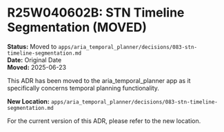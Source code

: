 # R25W040602B: STN Timeline Segmentation (MOVED)

<!-- @adr_serial R25W040602B -->

**Status:** Moved to `apps/aria_temporal_planner/decisions/083-stn-timeline-segmentation.md`  
**Date:** Original Date  
**Moved:** 2025-06-23

This ADR has been moved to the aria_temporal_planner app as it specifically concerns temporal planning functionality.

**New Location:** `apps/aria_temporal_planner/decisions/083-stn-timeline-segmentation.md`

For the current version of this ADR, please refer to the new location.
